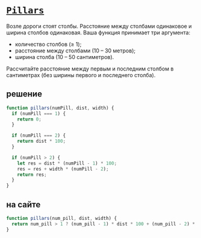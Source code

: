 # [`Pillars`](../../index.md)

Возле дороги стоят столбы. Расстояние между столбами одинаковое и ширина столбов одинаковая. Ваша функция принимает три аргумента:

- количество столбов (≥ 1);
- расстояние между столбами (10 – 30 метров);
- ширина столба (10 – 50 сантиметров).

Рассчитайте расстояние между первым и последним столбом в сантиметрах (без ширины первого и последнего столба).

## решение

```js
function pillars(numPill, dist, width) {
  if (numPill === 1) {
    return 0;
  }

  if (numPill === 2) {
    return dist * 100;
  }

  if (numPill > 2) {
    let res = dist * (numPill - 1) * 100;
    res = res + width * (numPill - 2);
    return res;
  }
}
```

## на сайте

```js
function pillars(num_pill, dist, width) {
  return num_pill > 1 ? (num_pill - 1) * dist * 100 + (num_pill - 2) * width : 0;
}
```
